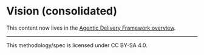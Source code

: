 # Vision (consolidated)

This content now lives in the [Agentic Delivery Framework overview](overview.md#vision).

---

This methodology/spec is licensed under CC BY-SA 4.0.
